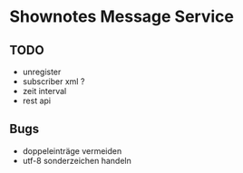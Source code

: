 # Shownotes Message Service

## TODO
* unregister
* subscriber xml ?
* zeit interval
* rest api

## Bugs
* doppeleinträge vermeiden
* utf-8 sonderzeichen handeln
